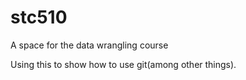 # stc510
A space for the data wrangling course

Using this to show how to use git(among other things).
